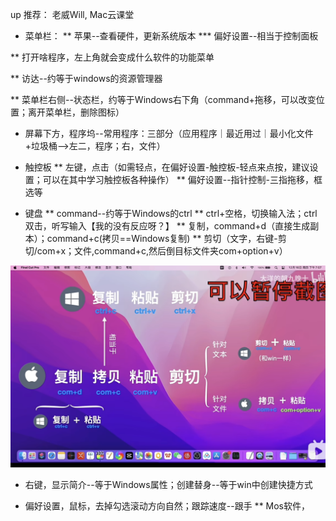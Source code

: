up 推荐： 老威Will, Mac云课堂

* 菜单栏：
** 苹果--查看硬件，更新系统版本
*** 偏好设置--相当于控制面板

** 打开啥程序，左上角就会变成什么软件的功能菜单

** 访达--约等于windows的资源管理器

** 菜单栏右侧--状态栏，约等于Windows右下角（command+拖移，可以改变位置；离开菜单栏，删除图标）

* 屏幕下方，程序坞--常用程序：三部分（应用程序｜最近用过｜最小化文件+垃圾桶-->左二，程序；右，文件）

* 触控板
** 左键，点击（如需轻点，在偏好设置-触控板-轻点来点按，建议设置；可以在其中学习触控板各种操作）
** 偏好设置--指针控制-三指拖移，框选等

* 键盘
** command--约等于Windows的ctrl
** ctrl+空格，切换输入法；ctrl双击，听写输入【我的没有反应呀？】
** 复制，command+d（直接生成副本）；command+c(拷贝==Windows复制)
** 剪切（文字，右键-剪切/com+x；文件,command+c,然后倒目标文件夹com+option+v）

![alt text](<截屏2024-03-06 00.42.18.png>)

* 右键，显示简介--等于Windows属性；创建替身--等于win中创建快捷方式

* 偏好设置，鼠标，去掉勾选滚动方向自然；跟踪速度--跟手
** Mos软件，  
